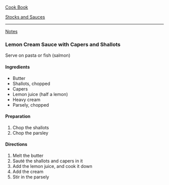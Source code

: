 [Cook Book](https://github.com/vmsmith/CookBook/blob/master/README.md)  

[Stocks and Sauces](https://github.com/vmsmith/CookBook/blob/master/sauces.md)  

-----  

[Notes](https://github.com/vmsmith/CookBook/blob/master/notes.md)  

### Lemon Cream Sauce with Capers and Shallots  
Serve on pasta or fish (salmon)  

#### Ingredients  

* Butter  
* Shallots, chopped  
* Capers  
* Lemon juice (half a lemon)  
* Heavy cream  
* Parsely, chopped  


#### Preparation  

1. Chop the shallots  
2. Chop the parsley  

#### Directions  

1. Melt the butter  
2. Sauté the shallots and capers in it  
3. Add the lemon juice, and cook it down  
4. Add the cream  
5. Stir in the parsely  


